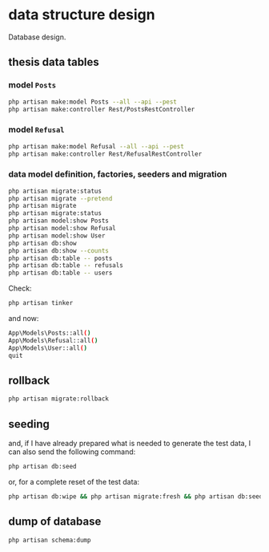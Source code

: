 # data structure design

Database design.

## thesis data tables

### model `Posts`

```bash
php artisan make:model Posts --all --api --pest
php artisan make:controller Rest/PostsRestController
```

### model `Refusal`

```bash
php artisan make:model Refusal --all --api --pest
php artisan make:controller Rest/RefusalRestController
```

### data model definition, factories, seeders and migration

```bash
php artisan migrate:status
php artisan migrate --pretend
php artisan migrate
php artisan migrate:status
php artisan model:show Posts
php artisan model:show Refusal
php artisan model:show User
php artisan db:show
php artisan db:show --counts
php artisan db:table -- posts
php artisan db:table -- refusals
php artisan db:table -- users
```

Check:

```bash
php artisan tinker
```

and now:

```sh
App\Models\Posts::all()
App\Models\Refusal::all()
App\Models\User::all()
quit
```

## rollback

```bash
php artisan migrate:rollback
```

## seeding

and, if I have already prepared what is needed to generate the test data, I can also send the following command:

```bash
php artisan db:seed
```

or, for a complete reset of the test data:

```bash
php artisan db:wipe && php artisan migrate:fresh && php artisan db:seed
```

## dump of database

```bash
php artisan schema:dump
```
